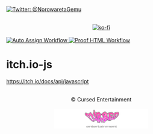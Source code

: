 [![Twitter: @NorowaretaGemu](https://img.shields.io/badge/X-@NorowaretaGemu-blue.svg?style=flat)](https://x.com/NorowaretaGemu)
  
  <br>
<div align="center">
  <a href="https://ko-fi.com/cursedentertainment">
    <img src="https://ko-fi.com/img/githubbutton_sm.svg" alt="ko-fi" style="width: 20%;"/>
  </a>
</div>
  <br>

<a href="https://github.com/CursedPrograms/itch.io-js/actions/workflows/auto-assign.yml">
    <img class="workflow-badge workflow-success" src="https://github.com/CursedPrograms/itch.io-js/actions/workflows/auto-assign.yml/badge.svg" alt="Auto Assign Workflow">
</a>

<a href="https://github.com/CursedPrograms/itch.io-js/actions/workflows/proof-html.yml">
    <img class="workflow-badge workflow-success" src="https://github.com/CursedPrograms/itch.io-js/actions/workflows/proof-html.yml/badge.svg" alt="Proof HTML Workflow">
</a>

# itch.io-js

https://itch.io/docs/api/javascript

<br>
<div align="center">
© Cursed Entertainment
</div>
<br>
<div align="center">
<a href="https://cursed-entertainment.itch.io/" target="_blank">
    <img src="https://github.com/CursedPrograms/cursedentertainment/raw/main/images/logos/logo-wide-grey.png"
        alt="CursedEntertainment Logo" style="width:250px;">
</a>
</div>
